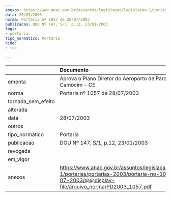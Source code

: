 ```yaml
---
anexos: https://www.anac.gov.br/assuntos/legislacao/legislacao-1/portarias/portarias-2003/portaria-no-1057-de-28-07-2003/@@display-file/arquivo_norma/PD2003_1057.pdf
data: 28/07/2003
norma: Portaria nº 1057 de 28/07/2003
publicacao: DOU Nº 147, S/1, p.12, 23/01/2003
tags:
- portaria
tipo_normatico: Portaria
hide: 
- toc 
 
---
```


|                    | Documento                                                                                                                                                     |
|:-------------------|:--------------------------------------------------------------------------------------------------------------------------------------------------------------|
| ementa             | Aprova o Plano Diretor do Aeroporto de Parazinho Camocim - CE.                                                                                                |
| norma              | Portaria nº 1057 de 28/07/2003                                                                                                                                |
| tornada_sem_efeito |                                                                                                                                                               |
| alterada           |                                                                                                                                                               |
| data               | 28/07/2003                                                                                                                                                    |
| outros             |                                                                                                                                                               |
| tipo_normatico     | Portaria                                                                                                                                                      |
| publicacao         | DOU Nº 147, S/1, p.12, 23/01/2003                                                                                                                             |
| revogada           |                                                                                                                                                               |
| em_vigor           |                                                                                                                                                               |
| anexos             | https://www.anac.gov.br/assuntos/legislacao/legislacao-1/portarias/portarias-2003/portaria-no-1057-de-28-07-2003/@@display-file/arquivo_norma/PD2003_1057.pdf |